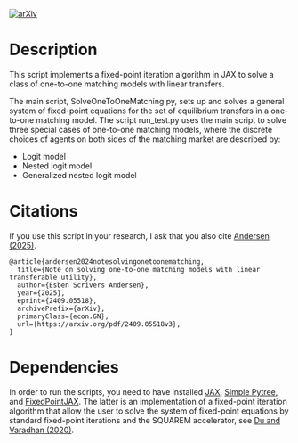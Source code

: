 
[![arXiv](https://img.shields.io/badge/arXiv-2112.14377-b31b1b.svg)](https://arxiv.org/pdf/2409.05518v3)

# Description
This script implements a fixed-point iteration algorithm in JAX to solve a class of one-to-one matching models with linear transfers.

The main script, SolveOneToOneMatching.py, sets up and solves a general system of fixed-point equations for the set of equilibrium transfers in a one-to-one matching model. The script run_test.py uses the main script to solve three special cases of one-to-one matching models, where the discrete choices of agents on both sides of the matching market are described by:
 - Logit model
 - Nested logit model
 - Generalized nested logit model

# Citations
If you use this script in your research, I ask that you also cite [Andersen (2025)](https://arxiv.org/pdf/2409.05518v3).


    @article{andersen2024notesolvingonetoonematching,
      title={Note on solving one-to-one matching models with linear transferable utility}, 
      author={Esben Scrivers Andersen},
      year={2025},
      eprint={2409.05518},
      archivePrefix={arXiv},
      primaryClass={econ.GN},
      url={https://arxiv.org/pdf/2409.05518v3}, 
    }

# Dependencies
In order to run the scripts, you need to have installed [JAX](https://github.com/jax-ml/jax), [Simple Pytree](https://github.com/cgarciae/simple-pytree), and [FixedPointJAX](https://github.com/esbenscriver/FixedPointJAX). The latter is an implementation of a fixed-point iteration algorithm that allow the user to solve the system of fixed-point equations by standard fixed-point iterations and the SQUAREM accelerator, see [Du and Varadhan (2020)](https://www.jstatsoft.org/article/view/v092i07).

    





